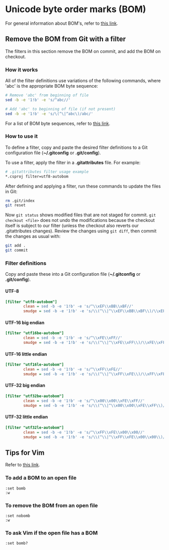 # Unicode byte order marks (BOM)

For general information about BOM's, refer to [this link][1].

## Remove the BOM from Git with a filter

The filters in this section remove the BOM on commit, and add the BOM on
checkout.

### How it works

All of the filter definitions use variations of the following commands, where
'abc' is the appropriate BOM byte sequence:

```bash
# Remove 'abc' from beginning of file
sed -b -e '1!b' -e 's/^abc//'

# Add 'abc' to beginning of file (if not present)
sed -b -e '1!b' -e 's/\(^\|^abc\)/abc/'
```

For a list of BOM byte sequences, refer to [this link][3].

### How to use it

To define a filter, copy and paste the desired filter definitions to a Git
configuration file (**~/.gitconfig** or **.git/config**).

To use a filter, apply the filter in a **.gitattributes** file. For example:

```bash
# .gitattributes filter usage example
*.csproj filter=utf8-autobom
```

After defining and applying a filter, run these commands to update the files in
Git:

```bash
rm .git/index
git reset
```

Now `git status` shows modified files that are not staged for commit. `git
checkout <file>` does not undo the modifications because the checkout itself is
subject to our filter (unless the checkout also reverts our .gitattributes
changes). Review the changes using `git diff`, then commit the changes as usual
with:

```bash
git add .
git commit
```

### Filter definitions

Copy and paste these into a Git configuration file (**~/.gitconfig** or
**.git/config**).

#### UTF-8

```ini
[filter "utf8-autobom"]
        clean = sed -b -e '1!b' -e 's/^\\xEF\\xBB\\xBF//'
        smudge = sed -b -e '1!b' -e 's/\\(^\\|^\\xEF\\xBB\\xBF\\)/\\xEF\\xBB\\xBF/'
```

#### UTF-16 big endian

```ini
[filter "utf16be-autobom"]
        clean = sed -b -e '1!b' -e 's/^\\xFE\\xFF//'
        smudge = sed -b -e '1!b' -e 's/\\(^\\|^\\xFE\\xFF\\)/\\xFE\\xFF/'
```

#### UTF-16 little endian

```ini
[filter "utf16le-autobom"]
        clean = sed -b -e '1!b' -e 's/^\\xFF\\xFE//'
        smudge = sed -b -e '1!b' -e 's/\\(^\\|^\\xFF\\xFE\\)/\\xFF\\xFE/'
```

#### UTF-32 big endian

```ini
[filter "utf32be-autobom"]
        clean = sed -b -e '1!b' -e 's/^\\x00\\x00\\xFE\\xFF//'
        smudge = sed -b -e '1!b' -e 's/\\(^\\|^\\x00\\x00\\xFE\\xFF\\)/\\x00\\x00\\xFE\\xFF/'
```

#### UTF-32 little endian

```ini
[filter "utf32le-autobom"]
        clean = sed -b -e '1!b' -e 's/^\\xFF\\xFE\\x00\\x00//'
        smudge = sed -b -e '1!b' -e 's/\\(^\\|^\\xFF\\xFE\\x00\\x00\\)/\\xFF\\xFE\\x00\\x00/'
```

## Tips for Vim

Refer to [this link][2].

### To add a BOM to an open file

```vim
:set bomb
:w
```

### To remove the BOM from an open file

```vim
:set nobomb
:w
```

### To ask Vim if the open file has a BOM

```vim
:set bomb?
```

[1]: http://unicode.org/faq/utf_bom.html#BOM
[2]: http://vim.1045645.n5.nabble.com/How-to-display-and-remove-BOM-in-utf-8-encoded-file-td4681708.html
[3]: http://unicode.org/faq/utf_bom.html#bom4
